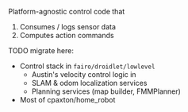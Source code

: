 Platform-agnostic control code that
1. Consumes / logs sensor data
2. Computes action commands

TODO migrate here:
- Control stack in `fairo/droidlet/lowlevel`
    - Austin's velocity control logic in 
    - SLAM & odom localization services
    - Planning services (map builder, FMMPlanner)
- Most of cpaxton/home_robot
